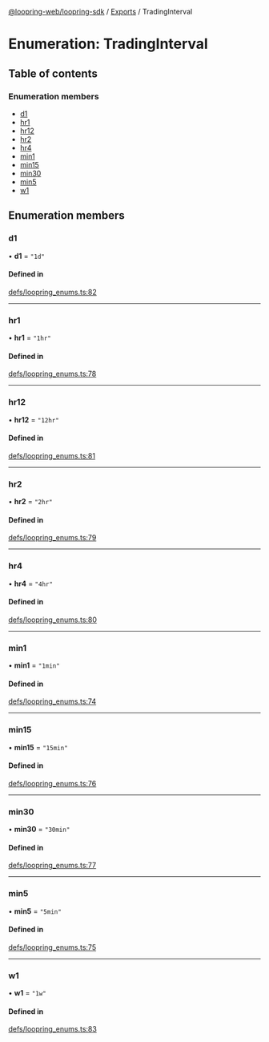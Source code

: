 [@loopring-web/loopring-sdk](../README.md) / [Exports](../modules.md) / TradingInterval

# Enumeration: TradingInterval

## Table of contents

### Enumeration members

- [d1](TradingInterval.md#d1)
- [hr1](TradingInterval.md#hr1)
- [hr12](TradingInterval.md#hr12)
- [hr2](TradingInterval.md#hr2)
- [hr4](TradingInterval.md#hr4)
- [min1](TradingInterval.md#min1)
- [min15](TradingInterval.md#min15)
- [min30](TradingInterval.md#min30)
- [min5](TradingInterval.md#min5)
- [w1](TradingInterval.md#w1)

## Enumeration members

### d1

• **d1** = `"1d"`

#### Defined in

[defs/loopring_enums.ts:82](https://github.com/Loopring/loopring_sdk/blob/24fdf4c/src/defs/loopring_enums.ts#L82)

___

### hr1

• **hr1** = `"1hr"`

#### Defined in

[defs/loopring_enums.ts:78](https://github.com/Loopring/loopring_sdk/blob/24fdf4c/src/defs/loopring_enums.ts#L78)

___

### hr12

• **hr12** = `"12hr"`

#### Defined in

[defs/loopring_enums.ts:81](https://github.com/Loopring/loopring_sdk/blob/24fdf4c/src/defs/loopring_enums.ts#L81)

___

### hr2

• **hr2** = `"2hr"`

#### Defined in

[defs/loopring_enums.ts:79](https://github.com/Loopring/loopring_sdk/blob/24fdf4c/src/defs/loopring_enums.ts#L79)

___

### hr4

• **hr4** = `"4hr"`

#### Defined in

[defs/loopring_enums.ts:80](https://github.com/Loopring/loopring_sdk/blob/24fdf4c/src/defs/loopring_enums.ts#L80)

___

### min1

• **min1** = `"1min"`

#### Defined in

[defs/loopring_enums.ts:74](https://github.com/Loopring/loopring_sdk/blob/24fdf4c/src/defs/loopring_enums.ts#L74)

___

### min15

• **min15** = `"15min"`

#### Defined in

[defs/loopring_enums.ts:76](https://github.com/Loopring/loopring_sdk/blob/24fdf4c/src/defs/loopring_enums.ts#L76)

___

### min30

• **min30** = `"30min"`

#### Defined in

[defs/loopring_enums.ts:77](https://github.com/Loopring/loopring_sdk/blob/24fdf4c/src/defs/loopring_enums.ts#L77)

___

### min5

• **min5** = `"5min"`

#### Defined in

[defs/loopring_enums.ts:75](https://github.com/Loopring/loopring_sdk/blob/24fdf4c/src/defs/loopring_enums.ts#L75)

___

### w1

• **w1** = `"1w"`

#### Defined in

[defs/loopring_enums.ts:83](https://github.com/Loopring/loopring_sdk/blob/24fdf4c/src/defs/loopring_enums.ts#L83)
